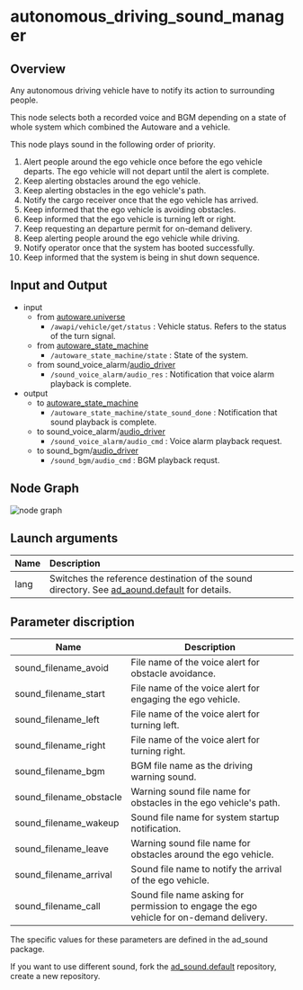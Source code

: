 # autonomous_driving_sound_manager

## Overview
Any autonomous driving vehicle have to notify its action to surrounding people.

This node selects both a recorded voice and BGM depending on a state of whole system which combined the Autoware and a vehicle.

This node plays sound in the following order of priority.
1. Alert people around the ego vehicle once before the ego vehicle departs. The ego vehicle will not depart until the alert is complete.
1. Keep alerting obstacles around the ego vehicle.
1. Keep alerting obstacles in the ego vehicle's path.
1. Notify the cargo receiver once that the ego vehicle has arrived.
1. Keep informed that the ego vehicle is avoiding obstacles.
1. Keep informed that the ego vehicle is turning left or right.
1. Keep requesting an departure permit for on-demand delivery.
1. Keep alerting people around the ego vehicle while driving.
1. Notify operator once that the system has booted successfully.
1. Keep informed that the system is being in shut down sequence.

## Input and Output
- input
  - from [autoware.universe](https://github.com/autowarefoundation/autoware.universe)
    - `/awapi/vehicle/get/status` : Vehicle status. Refers to the status of the turn signal.
  - from [autoware_state_machine](https://github.com/eve-autonomy/autoware_state_machine)
    - `/autoware_state_machine/state` : State of the system.
  - from sound_voice_alarm/[audio_driver](https://github.com/eve-autonomy/audio_driver)
    - `/sound_voice_alarm/audio_res` : Notification that voice alarm playback is complete.
- output
  - to [autoware_state_machine](https://github.com/eve-autonomy/autoware_state_machine)
    - `/autoware_state_machine/state_sound_done` : Notification that sound playback is complete.
  - to sound_voice_alarm/[audio_driver](https://github.com/eve-autonomy/audio_driver)
    - `/sound_voice_alarm/audio_cmd` : Voice alarm playback request.
  - to sound_bgm/[audio_driver](https://github.com/eve-autonomy/audio_driver)
    - `/sound_bgm/audio_cmd` : BGM playback requst.
## Node Graph
![node graph](http://www.plantuml.com/plantuml/proxy?src=https://raw.githubusercontent.com/eve-autonomy/ad_sound_manager/docs/node_graph.pu)

## Launch arguments
|Name|Description|
|:---|:----------|
|lang|Switches the reference destination of the sound directory. See [ad_aound.default](https://github.com/eve-autonomy/ad_sound.default#extensibility-of-this-package) for details.|

## Parameter discription

<table>
  <thead>
    <tr>
      <th scope="col">Name</th>
      <th scope="col">Description</th>
    </tr>
  </thead>
  <tbody>
    <tr>
	    <td>sound_filename_avoid</td>
	    <td>File name of the voice alert for obstacle avoidance.</td>
    <tr>
	    <td>sound_filename_start</td>
	    <td>File name of the voice alert for engaging the ego vehicle.</td>
    </tr>
    <tr>
	    <td>sound_filename_left</td>
	    <td>File name of the voice alert for turning left.</td>
    </tr>
    <tr>
	    <td>sound_filename_right</td>
	    <td>File name of the voice alert for turning right.</td>
    </tr>
    <tr>
	    <td>sound_filename_bgm</td>
	    <td>BGM file name as the driving warning sound.</td>
    </tr>
    <tr>
	    <td>sound_filename_obstacle</td>
	    <td>Warning sound file name for obstacles in the ego vehicle's path.</td>
    </tr>
    <tr>
	    <td>sound_filename_wakeup</td>
	    <td>Sound file name for system startup notification.</td>
    </tr>
    <tr>
	    <td>sound_filename_leave</td>
	    <td>Warning sound file name for obstacles around the ego vehicle.</td>
    </tr>
    <tr>
	    <td>sound_filename_arrival</td>
	    <td>Sound file name to notify the arrival of the ego vehicle.</td>
    </tr>
    <tr>
	    <td>sound_filename_call</td>
	    <td>Sound file name asking for permission to engage the ego vehicle for on-demand delivery.</td>
    </tr>
  </tbody>
</table>

The specific values for these parameters are defined in the ad_sound package.

If you want to use different sound, fork the [ad_sound.default](https://github.com/eve-autonomy/ad_sound.default) repository, create a new repository.
